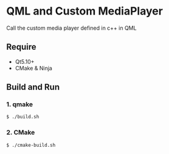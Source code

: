 # QML and Custom MediaPlayer

Call the custom media player defined in c++ in QML

## Require

- Qt5.10+
- CMake & Ninja

## Build and Run

### 1. qmake

```bash
$ ./build.sh
```

### 2. CMake

```bash
$ ./cmake-build.sh
```

